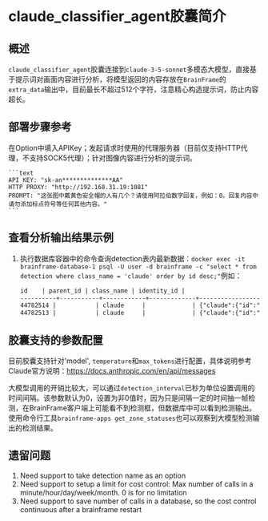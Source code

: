 # claude_classifier_agent胶囊简介

## 概述

`claude_classifier_agent`胶囊连接到`claude-3-5-sonnet`多模态大模型，直接基于提示词对画面内容进行分析，将模型返回的内容存放在`BrainFrame`的`extra_data`输出中，目前最长不超过512个字符，注意精心构造提示词，防止内容超长。

## 部署步骤参考

在Option中填入APIKey；发起请求时使用的代理服务器（目前仅支持HTTP代理，不支持SOCK5代理）；针对图像内容进行分析的提示词。

    ```text
    API KEY: "sk-an**************AA"
    HTTP PROXY: "http://192.168.31.19:1081"
    PROMPT: "这张图中戴黄色安全帽的人有几个？请使用阿拉伯数字回复，例如：0。回复内容中请勿添加标点符号等任何其他内容。"
    ```

## 查看分析输出结果示例

1. 执行数据库容器中的命令查询detection表内最新数据：`docker exec -it brainframe-database-1 psql -U user -d brainframe -c "select * from detection where class_name = 'claude' order by id desc;"`例如：

    ```txt
    id    | parent_id | class_name | identity_id |                                                                                                                        extra_data_json                                                                                                                         |              coords_json              | track_id
    ----------+-----------+------------+-------------+----------------------------------------------------------------------------------------------------------------------------------------------------------------------------------------------------------------------------------------------------------------+---------------------------------------+----------
    44782514 |           | claude     |             | {"claude":{"id":"msg_01QFWnXNyxoMGR2u4aMNgXxn","type":"message","role":"assistant","model":"claude-3-5-sonnet-20240620","content":[{"type":"text","text":"1"}],"stop_reason":"end_turn","stop_sequence":null,"usage":{"input_tokens":1631,"output_tokens":5}}} | [[0,0],[1920,0],[1920,1080],[0,1080]] |
    44782513 |           | claude     |             | {"claude":{"id":"msg_01GpoPsNpQ988h4ThWDpfQkp","type":"message","role":"assistant","model":"claude-3-5-sonnet-20240620","content":[{"type":"text","text":"0"}],"stop_reason":"end_turn","stop_sequence":null,"usage":{"input_tokens":1631,"output_tokens":5}}} | [[0,0],[1920,0],[1920,1080],[0,1080]] |
    ```

## 胶囊支持的参数配置

目前胶囊支持针对'model', `temperature`和`max_tokens`进行配置，具体说明参考Claude官方说明：<https://docs.anthropic.com/en/api/messages>

大模型调用的开销比较大，可以通过`detection_interval`已秒为单位设置调用的时间间隔。该参数默认为0，设置为非0值时，因为只是间隔一定的时间抽一帧检测，在BrainFrame客户端上可能看不到检测框，但数据库中可以看到检测输出。使用命令行工具`brainframe-apps get_zone_statuses`也可以观察到大模型检测输出的检测结果。

## 遗留问题

1. Need support to take detection name as an option
1. Need support to setup a limit for cost control: Max number of calls in a minute/hour/day/week/month. 0 is for no limitation
1. Need support to save number of calls in a database, so the cost control continuous after a brainframe restart
